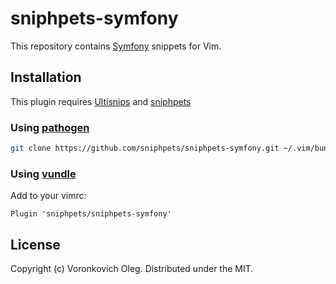 # sniphpets-symfony

This repository contains [Symfony](http://symfony.com) snippets for Vim.

## Installation

This plugin requires [Ultisnips](https://github.com/SirVer/ultisnips) and [sniphpets](https://github.com/sniphpets/sniphpets)

### Using [pathogen](https://github.com/tpope/vim-pathogen)

```sh
git clone https://github.com/sniphpets/sniphpets-symfony.git ~/.vim/bundle/sniphpets-symfony
```

### Using [vundle](https://github.com/gmarik/vundle)

Add to your vimrc:

```vim
Plugin 'sniphpets/sniphpets-symfony'
```

## License

Copyright (c) Voronkovich Oleg. Distributed under the MIT.
